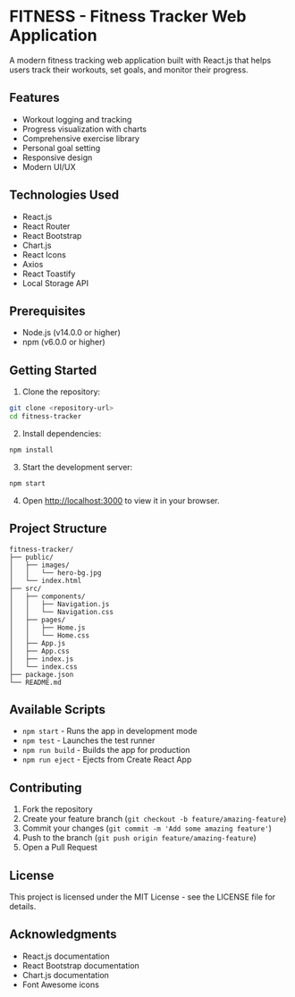 # FITNESS - Fitness Tracker Web Application

A modern fitness tracking web application built with React.js that helps users track their workouts, set goals, and monitor their progress.

## Features

- Workout logging and tracking
- Progress visualization with charts
- Comprehensive exercise library
- Personal goal setting
- Responsive design
- Modern UI/UX

## Technologies Used

- React.js
- React Router
- React Bootstrap
- Chart.js
- React Icons
- Axios
- React Toastify
- Local Storage API

## Prerequisites

- Node.js (v14.0.0 or higher)
- npm (v6.0.0 or higher)

## Getting Started

1. Clone the repository:
```bash
git clone <repository-url>
cd fitness-tracker
```

2. Install dependencies:
```bash
npm install
```

3. Start the development server:
```bash
npm start
```

4. Open [http://localhost:3000](http://localhost:3000) to view it in your browser.

## Project Structure

```
fitness-tracker/
├── public/
│   ├── images/
│   │   └── hero-bg.jpg
│   └── index.html
├── src/
│   ├── components/
│   │   ├── Navigation.js
│   │   └── Navigation.css
│   ├── pages/
│   │   ├── Home.js
│   │   └── Home.css
│   ├── App.js
│   ├── App.css
│   ├── index.js
│   └── index.css
├── package.json
└── README.md
```

## Available Scripts

- `npm start` - Runs the app in development mode
- `npm test` - Launches the test runner
- `npm run build` - Builds the app for production
- `npm run eject` - Ejects from Create React App

## Contributing

1. Fork the repository
2. Create your feature branch (`git checkout -b feature/amazing-feature`)
3. Commit your changes (`git commit -m 'Add some amazing feature'`)
4. Push to the branch (`git push origin feature/amazing-feature`)
5. Open a Pull Request

## License

This project is licensed under the MIT License - see the LICENSE file for details.

## Acknowledgments

- React.js documentation
- React Bootstrap documentation
- Chart.js documentation
- Font Awesome icons